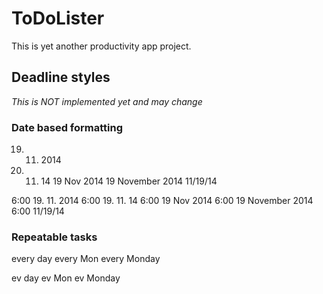 ToDoLister
==========
This is yet another productivity app project.


Deadline styles
---------------

*This is NOT implemented yet and may change*

### Date based formatting

19. 11. 2014
19. 11. 14
19 Nov 2014
19 November 2014
11/19/14

6:00 19. 11. 2014
6:00 19. 11. 14
6:00 19 Nov 2014
6:00 19 November 2014
6:00 11/19/14

### Repeatable tasks

every day
every Mon
every Monday

ev day
ev Mon
ev Monday